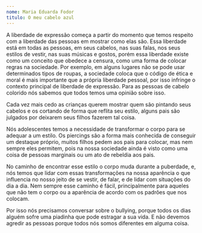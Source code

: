 ```yaml
---
nome: Maria Eduarda Fodor
titulo: O meu cabelo azul
---
```


A liberdade de expressão começa a partir do momento que temos respeito com a liberdade das pessoas em mostrar como elas são. Essa liberdade está em todas as pessoas, em seus cabelos, nas suas falas, nos seus estilos de vestir, nas suas músicas e gostos, porém essa liberdade existe como um conceito que obedece a censura, como uma forma de colocar regras na sociedade. Por exemplo, em alguns lugares não se pode usar determinados tipos de roupas, a sociedade coloca que o código de ética e moral é mais importante que a própria liberdade pessoal, por isso infringe o contexto principal de liberdade de expressão. Para as pessoas de cabelo colorido nós sabemos que todos temos uma opinião sobre isso.

Cada vez mais cedo as crianças querem mostrar quem são pintando seus cabelos e os cortando de forma que reflita seu estilo, alguns pais são julgados por deixarem seus filhos fazerem tal coisa.

Nós adolescentes temos a necessidade de transformar o corpo para se adequar a um estilo. Os piercings são a forma mais conhecida de conseguir um destaque próprio, muitos filhos pedem aos pais para colocar, mas nem sempre eles permitem, pois na nossa sociedade ainda é visto como uma coisa de pessoas marginais ou um ato de rebeldia aos pais.

No caminho de encontrar esse estilo o corpo muda durante a puberdade, e, nós temos que lidar com essas transformações na nossa aparência o que influencia no nosso jeito de se vestir, de falar, e de lidar com situações do dia a dia. Nem sempre esse caminho é fácil, principalmente para aqueles que não tem o corpo ou a aparência de acordo com os padrões que nos colocam.

Por isso nós precisamos conversar sobre o bullying, porque todos os dias alguém sofre uma piadinha que pode estragar a sua vida. E não devemos agredir as pessoas  porque todos nós somos diferentes em alguma coisa.


